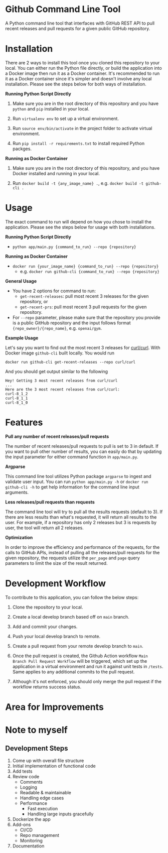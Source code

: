 # Github Command Line Tool

A Python command line tool that interfaces with GitHub REST API to pull recent releases and pull requests for a given public GitHub repository.

# Installation

There are 2 ways to install this tool once you cloned this repository to your local. You can either run the Python file directly, or build the application into a Docker image then run it as a Docker container. It's recommended to run it as a Docker container since it's simpler and doesn't involve any local installation. Please see the steps below for both ways of installation.

**Running Python Script Directly**

1. Make sure you are in the root directory of this repository and you have `python` and `pip` installed in your local.

2. Run `virtualenv env` to set up a virtual environment.

3. Run `source env/bin/activate` in the project folder to activate virtual environment.

4. Run `pip install -r requirements.txt` to install required Python packges.

**Running as Docker Container**

1. Make sure you are in the root directory of this repository, and you have Docker installed and running in your local.

2. Run `docker build -t {any_image_name} .`, e.g. `docker build -t github-cli .`

# Usage

The exact command to run will depend on how you chose to install the application. Please see the steps below for usage with both installations.

**Running Python Script Directly**

 - `python app/main.py {command_to_run} --repo {repository}`

**Running as Docker Container**

- `docker run {your_image_name} {command_to_run} --repo {repository}`
    - e.g. `docker run github-cli {command_to_run} --repo {repository}`

**General Usage**

- You have 2 options for command to run: 
    - `get-recent-releases`: pull most recent 3 releases for the given repository, or 
    - `get-recent-prs`: pull most recent 3 pull requests for the given repository.
- For `--repo` parameter, please make sure that the repository you provide is a public GitHub repository and the input follows format `{repo_owner}/{repo_name}`, e.g. `openai/gym`.

**Example Usage**

Let's say you want to find out the most recent 3 releases for [curl/curl](https://github.com/curl/curl). With Docker image `github-cli` built locally. You would run

```
docker run github-cli get-recent-releases --repo curl/curl
```

And you should get output similar to the following

```
Hey! Getting 3 most recent releases from curl/curl
...
Here are the 3 most recent releases from curl/curl:
curl-8_1_2
curl-8_1_1
curl-8_1_0
```

# Features

**Pull any number of recent releases/pull requests**

The number of recent releases/pull requests to pull is set to 3 in default. If you want to pull other number of results, you can easily do that by updating the input parameter for either command function in `app/main.py`.

**Argparse**

This command line tool utilizes Python package `argparse` to ingest and validate user input. You can run `python app/main.py -h` or `docker run github-cli -h` to get help information for the command line input arguments.

**Less releases/pull requests than requests**

The command line tool will try to pull all the results requests (default to 3). If there are less results than what's requested, it will return all results to the user. For example, if a repository has only 2 releases but 3 is requests by user, the tool will return all 2 releases.

**Optimization**

In order to improve the efficiency and performance of the requests, for the calls to GitHub APIs, instead of pulling all the releases/pull requests for the given repository, the requests utilize the `per_page` and `page` query parameters to limit the size of the result returned.

# Development Workflow

To contribute to this application, you can follow the below steps:

1. Clone the repository to your local.

2. Create a local develop branch based off on `main` branch.

3. Add and commit your changes.

4. Push your local develop branch to remote.

5. Create a pull request from your remote develop branch to `main`.

6. Once the pull request is created, the Github Action workflow `Main Branch Pull Request Workflow` will be triggered, which set up the application in a virtual environment and run it against unit tests in `/tests`. Same applies to any additional commits to the pull request.

7. Although it's not enforced, you should only merge the pull request if the workflow returns success status.

# Area for Improvements

# Note to myself

## Development Steps
1. Come up with overall file structure
2. Initial implementation of functional code
3. Add tests
4. Review code
    - Comments
    - Logging
    - Readable & maintainable
    - Handling edge cases
    - Performance
        - Fast execution
        - Handling large inputs gracefully
5. Dockerize the app
6. Add-ons
    - CI/CD
    - Repo management
    - Monitoring
7. Documentation
